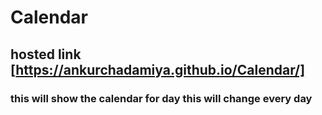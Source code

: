 # Calendar
## hosted link [https://ankurchadamiya.github.io/Calendar/]
### this will show the calendar for day this will change every day 
